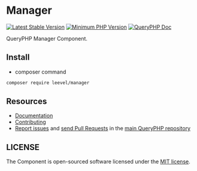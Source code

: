 Manager
=================

[![Latest Stable Version](http://img.shields.io/packagist/v/leevel/manager.svg)](https://packagist.org/packages/leevel/manager)
<a href="https://php.net"><img src="https://img.shields.io/badge/php-%3E%3D%207.3.2-8892BF.svg" alt="Minimum PHP Version"></a>
[![QueryPHP Doc](https://img.shields.io/badge/docs-passing-green.svg?maxAge=2592000)](https://www.queryphp.com/docs/)

QueryPHP Manager Component.

## Install

- composer command

```bash
composer require leevel/manager
```

Resources
---------

  * [Documentation](https://www.queryphp.com/docs/component/manager.html)
  * [Contributing](https://www.queryphp.com/docs/developer/)
  * [Report issues](https://github.com/hunzhiwange/framework/issues) and
    [send Pull Requests](https://github.com/hunzhiwange/framework/pulls)
    in the [main QueryPHP repository](https://github.com/hunzhiwange/framework)

## LICENSE

The Component is open-sourced software licensed under the [MIT license](LICENSE).